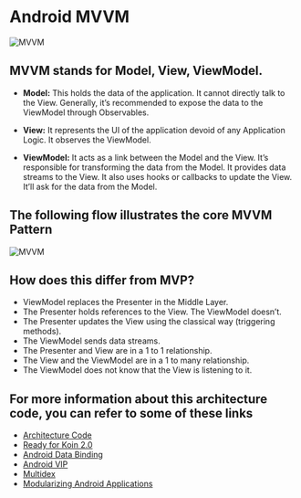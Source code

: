 # Android MVVM

![MVVM](https://cdn-images-1.medium.com/fit/t/1600/480/1*kWwjlkOEyTV6M7W7tZrs1w.png)

## MVVM stands for **Model, View, ViewModel.**
*  **Model:** This holds the data of the application. It cannot directly talk to the View. Generally, it’s recommended to expose the data to the ViewModel through Observables.

*  **View:** It represents the UI of the application devoid of any Application Logic. It observes the ViewModel.

*  **ViewModel:** It acts as a link between the Model and the View. It’s responsible for transforming the data from the Model. It provides data streams to the View. It also uses hooks or callbacks to update the View. It’ll ask for the data from the Model.

## The following flow illustrates the core MVVM Pattern
![MVVM](https://cdn.journaldev.com/wp-content/uploads/2018/04/android-mvvm-pattern.png)
## How does this differ from MVP?
*  ViewModel replaces the Presenter in the Middle Layer.
*  The Presenter holds references to the View. The ViewModel doesn’t.
*  The Presenter updates the View using the classical way (triggering methods).
*  The ViewModel sends data streams.
*  The Presenter and View are in a 1 to 1 relationship.
*  The View and the ViewModel are in a 1 to many relationship.
*  The ViewModel does not know that the View is listening to it.

## For more information about this architecture code, you can refer to some of these links
*  [Architecture Code](https://github.com/maiconhellmann/kotlin-mvvm-coroutines-koin)
*  [Ready for Koin 2.0](https://medium.com/koin-developers/ready-for-koin-2-0-2722ab59cac3)
*  [Android Data Binding](https://medium.com/@temidjoy/android-jetpack-empower-your-ui-with-android-data-binding-94a657cb6be1)
*  [Android VIP](https://speakerdeck.com/androidvip)
*  [Multidex](https://proandroiddev.com/android-jetpack-foundation-multidex-part-1-chapter-3-64a3e43c92dc)
*  [Modularizing Android Applications](https://medium.com/google-developer-experts/modularizing-android-applications-9e2d18f244a0)

